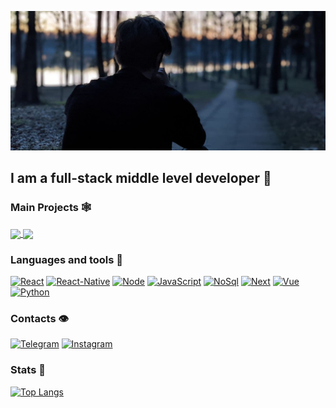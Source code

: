 [![Header](https://github.com/Oleg-cmd/oleg-cmd/blob/main/assets/photo.jpg)](https://t.me/OlegSelanta)

## I am a full-stack middle level developer 👋

### Main Projects 🕸

<div style="margin-bottom:15px">
<a  href="https://github.com/Oleg-cmd/Web-App-Mern">
  <img align="center" src="https://github-readme-stats.vercel.app/api/pin/?username=oleg-cmd&repo=Web-App-Mern" />
</a>
<a  href="https://github.com/Oleg-cmd/Nextjs_Site">
  <img align="center" src="https://github-readme-stats.vercel.app/api/pin/?username=oleg-cmd&repo=Nextjs_Site" />
</a>
</div>

### Languages and tools 🎯

[![React](https://img.shields.io/badge/React-090909?style=for-the-badge&logo=react)](https://reactjs.org/)
[![React-Native](https://img.shields.io/badge/ReactNative-090909?style=for-the-badge&logo=react&logoColor=327182)](https://reactnative.dev/)
[![Node](https://img.shields.io/badge/NodeJS-090909?style=for-the-badge&logo=node.js)](https://nodejs.org/en/)
[![JavaScript](https://img.shields.io/badge/JavaScript-090909?style=for-the-badge&logo=JavaScript)](https://ru.wikipedia.org/wiki/JavaScript)
[![NoSql](https://img.shields.io/badge/NoSql-090909?style=for-the-badge&logo=mongodb)](https://www.mongodb.com/)
[![Next](https://img.shields.io/badge/Next-090909?style=for-the-badge&logo=next.js)](https://nextjs.org/)
[![Vue](https://img.shields.io/badge/Vue-090909?style=for-the-badge&logo=vue.js)](https://vuejs.org/)
[![Python](https://img.shields.io/badge/Python-090909?style=for-the-badge&logo=python)](https://www.python.org/)

### Contacts 👁

[![Telegram](https://img.shields.io/badge/Telegram-090909?style=for-the-badge&logo=Telegram)](https://t.me/olevegic)
[![Instagram](https://img.shields.io/badge/Instagram-090909?style=for-the-badge&logo=Instagram)](https://www.instagram.com/seliantaoleg/)

### Stats 🌚

[![Top Langs](https://github-readme-stats.vercel.app/api/top-langs/?username=oleg-cmd&exclude_repo=github-readme-stats,anuraghazra.github.io)](https://github.com/Oleg-cmd?tab=repositories)
